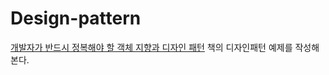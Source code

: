 # Design-pattern

[개발자가 반드시 정복해야 할 객체 지향과 디자인 패턴](http://www.yes24.com/Product/Goods/9179120?Acode=101) 책의 디자인패턴 예제를 작성해본다.



